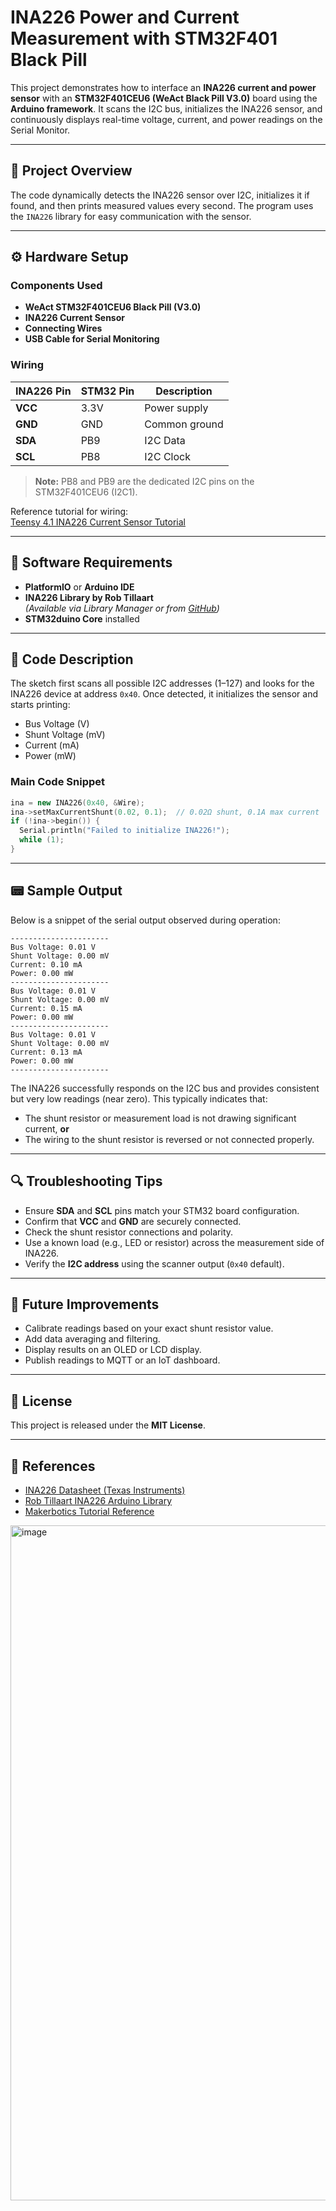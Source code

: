 # INA226 Power and Current Measurement with STM32F401 Black Pill

This project demonstrates how to interface an **INA226 current and power sensor** with an **STM32F401CEU6 (WeAct Black Pill V3.0)** board using the **Arduino framework**. It scans the I2C bus, initializes the INA226 sensor, and continuously displays real-time voltage, current, and power readings on the Serial Monitor.

---

## 🧠 Project Overview

The code dynamically detects the INA226 sensor over I2C, initializes it if found, and then prints measured values every second. The program uses the `INA226` library for easy communication with the sensor.

---

## ⚙️ Hardware Setup

### **Components Used**
- **WeAct STM32F401CEU6 Black Pill (V3.0)**
- **INA226 Current Sensor**
- **Connecting Wires**
- **USB Cable for Serial Monitoring**

### **Wiring**

| INA226 Pin | STM32 Pin | Description |
|-------------|------------|--------------|
| **VCC** | 3.3V | Power supply |
| **GND** | GND | Common ground |
| **SDA** | PB9 | I2C Data |
| **SCL** | PB8 | I2C Clock |

> **Note:** PB8 and PB9 are the dedicated I2C pins on the STM32F401CEU6 (I2C1).

Reference tutorial for wiring:  
[Teensy 4.1 INA226 Current Sensor Tutorial](https://makerbotics.com/knowledge-base/teensy-4-1-ina226-current-sensor-tutorial/)

---

## 🧰 Software Requirements

- **PlatformIO** or **Arduino IDE**
- **INA226 Library by Rob Tillaart**  
  *(Available via Library Manager or from [GitHub](https://github.com/RobTillaart/INA226))*
- **STM32duino Core** installed

---

## 🧾 Code Description

The sketch first scans all possible I2C addresses (1–127) and looks for the INA226 device at address `0x40`. Once detected, it initializes the sensor and starts printing:

- Bus Voltage (V)
- Shunt Voltage (mV)
- Current (mA)
- Power (mW)

### **Main Code Snippet**

```cpp
ina = new INA226(0x40, &Wire);
ina->setMaxCurrentShunt(0.02, 0.1);  // 0.02Ω shunt, 0.1A max current
if (!ina->begin()) {
  Serial.println("Failed to initialize INA226!");
  while (1);
}
```

---

## 📟 Sample Output

Below is a snippet of the serial output observed during operation:

```
----------------------
Bus Voltage: 0.01 V
Shunt Voltage: 0.00 mV
Current: 0.10 mA
Power: 0.00 mW
----------------------
Bus Voltage: 0.01 V
Shunt Voltage: 0.00 mV
Current: 0.15 mA
Power: 0.00 mW
----------------------
Bus Voltage: 0.01 V
Shunt Voltage: 0.00 mV
Current: 0.13 mA
Power: 0.00 mW
----------------------
```

The INA226 successfully responds on the I2C bus and provides consistent but very low readings (near zero). This typically indicates that:

- The shunt resistor or measurement load is not drawing significant current, **or**
- The wiring to the shunt resistor is reversed or not connected properly.

---

## 🔍 Troubleshooting Tips

- Ensure **SDA** and **SCL** pins match your STM32 board configuration.
- Confirm that **VCC** and **GND** are securely connected.
- Check the shunt resistor connections and polarity.
- Use a known load (e.g., LED or resistor) across the measurement side of INA226.
- Verify the **I2C address** using the scanner output (`0x40` default).

---

## 🧪 Future Improvements

- Calibrate readings based on your exact shunt resistor value.
- Add data averaging and filtering.
- Display results on an OLED or LCD display.
- Publish readings to MQTT or an IoT dashboard.

---

## 📄 License

This project is released under the **MIT License**.

---

## 🧷 References

- [INA226 Datasheet (Texas Instruments)](https://www.ti.com/lit/ds/symlink/ina226.pdf)
- [Rob Tillaart INA226 Arduino Library](https://github.com/RobTillaart/INA226)
- [Makerbotics Tutorial Reference](https://makerbotics.com/knowledge-base/teensy-4-1-ina226-current-sensor-tutorial/)

<img width="1920" height="1080" alt="image" src="https://github.com/user-attachments/assets/20d667ee-0461-4e88-aadd-4e708ff6fd31" />

